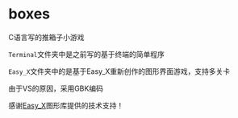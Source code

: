 # boxes
C语言写的推箱子小游戏

`Terminal`文件夹中是之前写的基于终端的简单程序

`Easy_X`文件夹中的是基于Easy_X重新创作的图形界面游戏，支持多关卡

由于VS的原因，采用GBK编码

感谢[Easy_X](https://easyx.cn/)图形库提供的技术支持！
